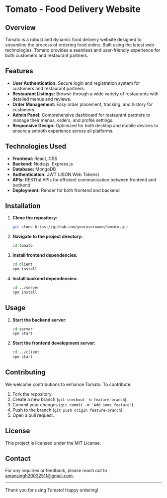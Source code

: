 # Tomato - Food Delivery Website

## Overview

Tomato is a robust and dynamic food delivery website designed to streamline the process of ordering food online. Built using the latest web technologies, Tomato provides a seamless and user-friendly experience for both customers and restaurant partners.

## Features

- **User Authentication:** Secure login and registration system for customers and restaurant partners.
- **Restaurant Listings:** Browse through a wide variety of restaurants with detailed menus and reviews.
- **Order Management:** Easy order placement, tracking, and history for customers.
- **Admin Panel:** Comprehensive dashboard for restaurant partners to manage their menus, orders, and profile settings.
- **Responsive Design:** Optimized for both desktop and mobile devices to ensure a smooth experience across all platforms.

## Technologies Used

- **Frontend:** React, CSS
- **Backend:** Node.js, Express.js
- **Database:** MongoDB
- **Authentication:** JWT (JSON Web Tokens)
- **APIs:** RESTful APIs for efficient communication between frontend and backend
- **Deployment:** Render for both frontend and backend

## Installation

1. **Clone the repository:**
   ```bash
   git clone https://github.com/yourusername/tomato.git
   ```
2. **Navigate to the project directory:**
   ```bash
   cd tomato
   ```
3. **Install frontend dependencies:**
   ```bash
   cd client
   npm install
   ```
4. **Install backend dependencies:**
   ```bash
   cd ../server
   npm install
   ```

## Usage

1. **Start the backend server:**
   ```bash
   cd server
   npm start
   ```
2. **Start the frontend development server:**
   ```bash
   cd ../client
   npm start
   ```

## Contributing

We welcome contributions to enhance Tomato. To contribute:

1. Fork the repository.
2. Create a new branch (`git checkout -b feature-branch`).
3. Commit your changes (`git commit -m 'Add some feature'`).
4. Push to the branch (`git push origin feature-branch`).
5. Open a pull request.

## License

This project is licensed under the MIT License.

## Contact

For any inquiries or feedback, please reach out to amansingh20032511@gmail.com.

---

Thank you for using Tomato! Happy ordering!

